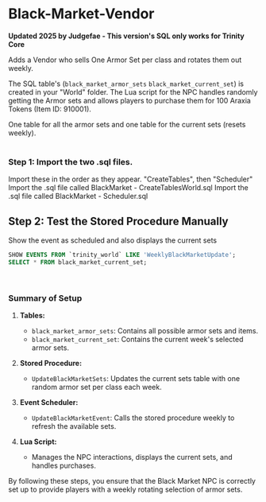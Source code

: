 # Black-Market-Vendor
**Updated 2025 by Judgefae - This version's SQL only works for Trinity Core**

Adds a Vendor who sells One Armor Set per class and rotates them out weekly.

The SQL table's (`black_market_armor_sets` `black_market_current_set`) is created in your "World" folder. The Lua script for the NPC handles randomly getting the Armor sets and allows players to purchase them for 100 Araxia Tokens (Item ID: 910001).


One table for all the armor sets and one table for the current sets (resets weekly).
<br>
<br>
### Step 1: Import the two .sql files.
Import these in the order as they appear. "CreateTables", then "Scheduler"
Import the .sql file called BlackMarket - CreateTablesWorld.sql
Import the .sql file called BlackMarket - Scheduler.sql

## Step 2: Test the Stored Procedure Manually
Show the event as scheduled and also displays the current sets

```sql
SHOW EVENTS FROM `trinity_world` LIKE 'WeeklyBlackMarketUpdate';
SELECT * FROM black_market_current_set;
```

<br>

### Summary of Setup

1. **Tables:**
    - `black_market_armor_sets`: Contains all possible armor sets and items.
    - `black_market_current_set`: Contains the current week's selected armor sets.

2. **Stored Procedure:**
    - `UpdateBlackMarketSets`: Updates the current sets table with one random armor set per class each week.

3. **Event Scheduler:**
    - `UpdateBlackMarketEvent`: Calls the stored procedure weekly to refresh the available sets.

4. **Lua Script:**
    - Manages the NPC interactions, displays the current sets, and handles purchases.

By following these steps, you ensure that the Black Market NPC is correctly set up to provide players with a weekly rotating selection of armor sets.
